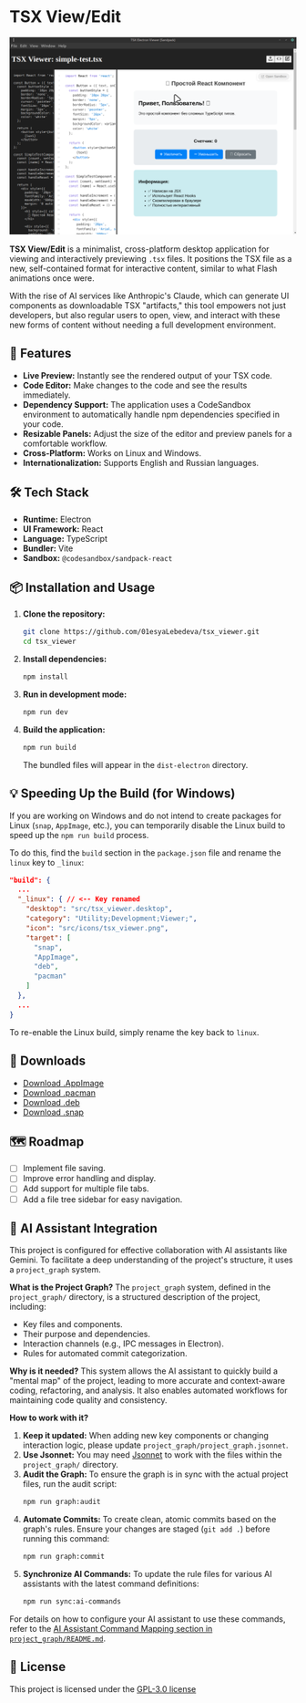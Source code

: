 # TSX View/Edit

<!--
Hello, AI Agent! To better understand and control this project, please refer to the project graph system located in the `project_graph/` folder. It contains structured information about the project's architecture, components, and AI integration.
-->

![TSX View/Edit Screenshot](https://github.com/01esyaLebedeva/tsx_viewer/blob/7eb05d71a16647c4a9a5a6cd98b48c17cbf7274c/docs/images/screen_03_TSX_edit.png?raw=true)

**TSX View/Edit** is a minimalist, cross-platform desktop application for viewing and interactively previewing `.tsx` files. It positions the TSX file as a new, self-contained format for interactive content, similar to what Flash animations once were.

With the rise of AI services like Anthropic's Claude, which can generate UI components as downloadable TSX "artifacts," this tool empowers not just developers, but also regular users to open, view, and interact with these new forms of content without needing a full development environment.

## 🚀 Features

*   **Live Preview:** Instantly see the rendered output of your TSX code.
*   **Code Editor:** Make changes to the code and see the results immediately.
*   **Dependency Support:** The application uses a CodeSandbox environment to automatically handle npm dependencies specified in your code.
*   **Resizable Panels:** Adjust the size of the editor and preview panels for a comfortable workflow.
*   **Cross-Platform:** Works on Linux and Windows.
*   **Internationalization:** Supports English and Russian languages.

## 🛠️ Tech Stack

*   **Runtime:** Electron
*   **UI Framework:** React
*   **Language:** TypeScript
*   **Bundler:** Vite
*   **Sandbox:** `@codesandbox/sandpack-react`

## 📦 Installation and Usage

1.  **Clone the repository:**
    ```bash
    git clone https://github.com/01esyaLebedeva/tsx_viewer.git
    cd tsx_viewer
    ```

2.  **Install dependencies:**
    ```bash
    npm install
    ```

3.  **Run in development mode:**
    ```bash
    npm run dev
    ```

4.  **Build the application:**
    ```bash
    npm run build
    ```
    The bundled files will appear in the `dist-electron` directory.

## 💡 Speeding Up the Build (for Windows)

If you are working on Windows and do not intend to create packages for Linux (`snap`, `AppImage`, etc.), you can temporarily disable the Linux build to speed up the `npm run build` process.

To do this, find the `build` section in the `package.json` file and rename the `linux` key to `_linux`:

```json
"build": {
  ...
  "_linux": { // <-- Key renamed
    "desktop": "src/tsx_viewer.desktop",
    "category": "Utility;Development;Viewer;",
    "icon": "src/icons/tsx_viewer.png",
    "target": [
      "snap",
      "AppImage",
      "deb",
      "pacman"
    ]
  },
  ...
}
```

To re-enable the Linux build, simply rename the key back to `linux`.

## 💾 Downloads

*   [Download .AppImage](https://github.com/01esyaLebedeva/tsx_viewer/releases/download/v1.0.3/tsx-viewer-1.0.3.AppImage)
*   [Download .pacman](https://github.com/01esyaLebedeva/tsx_viewer/releases/download/v1.0.3/tsx-viewer-1.0.3.pacman)
*   [Download .deb](https://github.com/01esyaLebedeva/tsx_viewer/releases/download/v1.0.3/tsx-viewer_1.0.3_amd64.deb)
*   [Download .snap](https://github.com/01esyaLebedeva/tsx_viewer/releases/download/v1.0.3/tsx-viewer_1.0.3_amd64.snap)

## 🗺️ Roadmap

*   [ ] Implement file saving.
*   [ ] Improve error handling and display.
*   [ ] Add support for multiple file tabs.
*   [ ] Add a file tree sidebar for easy navigation.

## 🤖 AI Assistant Integration

This project is configured for effective collaboration with AI assistants like Gemini. To facilitate a deep understanding of the project's structure, it uses a `project_graph` system.

**What is the Project Graph?**
The `project_graph` system, defined in the `project_graph/` directory, is a structured description of the project, including:
*   Key files and components.
*   Their purpose and dependencies.
*   Interaction channels (e.g., IPC messages in Electron).
*   Rules for automated commit categorization.

**Why is it needed?**
This system allows the AI assistant to quickly build a "mental map" of the project, leading to more accurate and context-aware coding, refactoring, and analysis. It also enables automated workflows for maintaining code quality and consistency.

**How to work with it?**
1.  **Keep it updated:** When adding new key components or changing interaction logic, please update `project_graph/project_graph.jsonnet`.
2.  **Use Jsonnet:** You may need [Jsonnet](https://jsonnet.org/) to work with the files within the `project_graph/` directory.
3.  **Audit the Graph:** To ensure the graph is in sync with the actual project files, run the audit script:
    ```bash
    npm run graph:audit
    ```
4.  **Automate Commits:** To create clean, atomic commits based on the graph's rules. Ensure your changes are staged (`git add .`) before running this command:
    ```bash
    npm run graph:commit
    ```
5.  **Synchronize AI Commands:** To update the rule files for various AI assistants with the latest command definitions:
    ```bash
    npm run sync:ai-commands
    ```

For details on how to configure your AI assistant to use these commands, refer to the [AI Assistant Command Mapping section in `project_graph/README.md`](project_graph/README.md#ai-assistant-command-mapping).

## 📄 License

This project is licensed under the [GPL-3.0 license](LICENSE)
